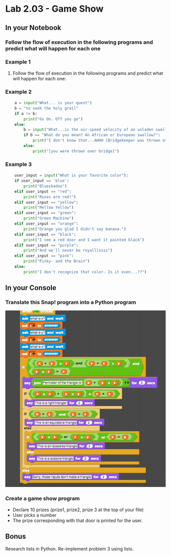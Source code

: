 # Lab 2.03 - Game Show

## In your Notebook

### Follow the flow of execution in the following programs and predict what will happen for each one

### Example 1

1. Follow the flow of execution in the following programs and predict what will happen for each one:

### Example 2

```python
    a = input("What... is your quest")
    b = "to seek the holy grail"
    if a != b:
        print("Go On. Off you go")
    else:
        b = input("What...is the air-speed velocity of an unladen swallow?")
        if b == "What do you mean? An African or European swallow?":
            print("I don't know that...AHHH [Bridgekeeper was thrown over bridge]")
        else:
            print("[you were thrown over bridge]")
```

### Example 3
  
```python
    user_input = input("What is your favorite color"):
    if user_input == 'blue':
        print("Blueskadoo")
    elif user_input == "red":
        print("Roses are red!")
    elif user_input == "yellow":
        print("Mellow Yellow")
    elif user_input == "green":
        print("Green Machine")
    elif user_input == "orange":
        print("Orange you glad I didn't say banana.")
    elif user_input == "black":
        print("I see a red door and I want it painted black")
    elif user_input == "purple":
        print("And we'll never be royalllssss")
    elif user_input == "pink":
        print("Pinky- and the Brain")
    else:
        print("I don't recognize that color. Is it even...??")
```

## In your Console

### Translate this Snap! program into a Python program

![triangle_program](triangle_program.png)

### Create a game show program

* Declare 10 prizes (prize1, prize2, prize 3 at the top of your file)
* User picks a number
* The prize corresponding with that door is printed for the user.

## Bonus

Research lists in Python. Re-implement problem 3 using lists.
